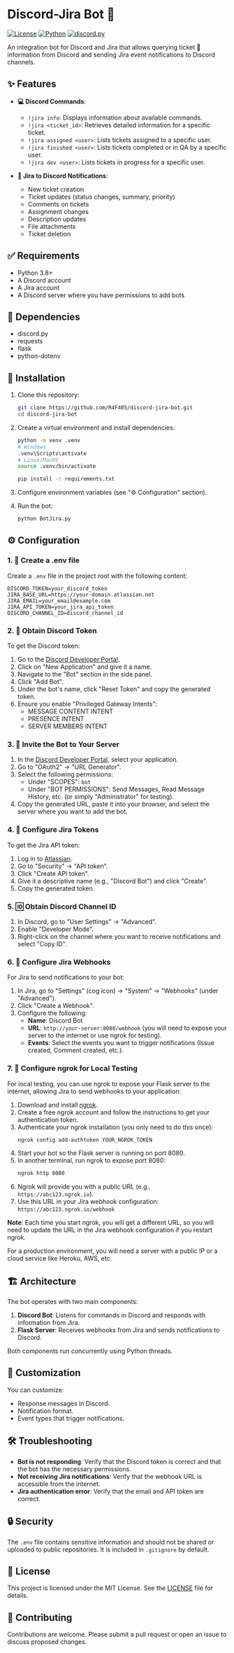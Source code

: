 # Discord-Jira Bot 🤖

[![License](https://img.shields.io/badge/License-MIT-yellow.svg)](LICENSE)
[![Python](https://img.shields.io/badge/python-3.8+-blue.svg)](https://www.python.org/downloads/)
[![discord.py](https://img.shields.io/badge/discord.py-library-7289DA.svg)](https://github.com/Rapptz/discord.py)

An integration bot for Discord and Jira that allows querying ticket 🎫 information from Discord and sending Jira event notifications to Discord channels.

## ✨ Features

- **💻 Discord Commands**:
  - `!jira info`: Displays information about available commands.
  - `!jira <ticket_id>`: Retrieves detailed information for a specific ticket.
  - `!jira assigned <user>`: Lists tickets assigned to a specific user.
  - `!jira finished <user>`: Lists tickets completed or in QA by a specific user.
  - `!jira dev <user>`: Lists tickets in progress for a specific user.

- **🔔 Jira to Discord Notifications**:
  - New ticket creation
  - Ticket updates (status changes, summary, priority)
  - Comments on tickets
  - Assignment changes
  - Description updates
  - File attachments
  - Ticket deletion

## ✅ Requirements

- Python 3.8+
- A Discord account
- A Jira account
- A Discord server where you have permissions to add bots

## 🔗 Dependencies

- discord.py
- requests
- flask
- python-dotenv

## 🚀 Installation

1.  Clone this repository:
    ```bash
    git clone https://github.com/R4F405/discord-jira-bot.git
    cd discord-jira-bot
    ```

2.  Create a virtual environment and install dependencies:
    ```bash
    python -m venv .venv
    # Windows
    .venv\Scripts\activate
    # Linux/MacOS
    source .venv/bin/activate

    pip install -r requirements.txt
    ```

3.  Configure environment variables (see "⚙️ Configuration" section).

4.  Run the bot:
    ```bash
    python BotJira.py
    ```

## ⚙️ Configuration

### 1. 📄 Create a .env file

Create a `.env` file in the project root with the following content:

```
DISCORD_TOKEN=your_discord_token
JIRA_BASE_URL=https://your-domain.atlassian.net
JIRA_EMAIL=your_email@example.com
JIRA_API_TOKEN=your_jira_api_token
DISCORD_CHANNEL_ID=discord_channel_id
```

### 2. 🔑 Obtain Discord Token

To get the Discord token:

1.  Go to the [Discord Developer Portal](https://discord.com/developers/applications).
2.  Click on "New Application" and give it a name.
3.  Navigate to the "Bot" section in the side panel.
4.  Click "Add Bot".
5.  Under the bot's name, click "Reset Token" and copy the generated token.
6.  Ensure you enable "Privileged Gateway Intents":
    -   MESSAGE CONTENT INTENT
    -   PRESENCE INTENT
    -   SERVER MEMBERS INTENT

### 3. 📨 Invite the Bot to Your Server

1.  In the [Discord Developer Portal](https://discord.com/developers/applications), select your application.
2.  Go to "OAuth2" → "URL Generator".
3.  Select the following permissions:
    -   Under "SCOPES": `bot`
    -   Under "BOT PERMISSIONS": Send Messages, Read Message History, etc. (or simply "Administrator" for testing).
4.  Copy the generated URL, paste it into your browser, and select the server where you want to add the bot.

### 4. 🔑 Configure Jira Tokens

To get the Jira API token:

1.  Log in to [Atlassian](https://id.atlassian.com/manage-profile/security/api-tokens).
2.  Go to "Security" → "API token".
3.  Click "Create API token".
4.  Give it a descriptive name (e.g., "Discord Bot") and click "Create".
5.  Copy the generated token.

### 5. 🆔 Obtain Discord Channel ID

1.  In Discord, go to "User Settings" → "Advanced".
2.  Enable "Developer Mode".
3.  Right-click on the channel where you want to receive notifications and select "Copy ID".

### 6. 🎣 Configure Jira Webhooks

For Jira to send notifications to your bot:

1.  In Jira, go to "Settings" (cog icon) → "System" → "Webhooks" (under "Advanced").
2.  Click "Create a Webhook".
3.  Configure the following:
    -   **Name**: Discord Bot
    -   **URL**: `http://your-server:8080/webhook` (you will need to expose your server to the internet or use ngrok for testing).
    -   **Events**: Select the events you want to trigger notifications (Issue created, Comment created, etc.).

### 7. 🧪 Configure ngrok for Local Testing

For local testing, you can use ngrok to expose your Flask server to the internet, allowing Jira to send webhooks to your application:

1.  Download and install [ngrok](https://ngrok.com/download).
2.  Create a free ngrok account and follow the instructions to get your authentication token.
3.  Authenticate your ngrok installation (you only need to do this once):
    ```bash
    ngrok config add-authtoken YOUR_NGROK_TOKEN
    ```
4.  Start your bot so the Flask server is running on port 8080.
5.  In another terminal, run ngrok to expose port 8080:
    ```bash
    ngrok http 8080
    ```
6.  Ngrok will provide you with a public URL (e.g., `https://abc123.ngrok.io`).
7.  Use this URL in your Jira webhook configuration:
    `https://abc123.ngrok.io/webhook`

**Note**: Each time you start ngrok, you will get a different URL, so you will need to update the URL in the Jira webhook configuration if you restart ngrok.

For a production environment, you will need a server with a public IP or a cloud service like Heroku, AWS, etc.

## 🏗️ Architecture

The bot operates with two main components:

1.  **Discord Bot**: Listens for commands in Discord and responds with information from Jira.
2.  **Flask Server**: Receives webhooks from Jira and sends notifications to Discord.

Both components run concurrently using Python threads.

## 🎨 Customization

You can customize:

-   Response messages in Discord.
-   Notification format.
-   Event types that trigger notifications.

## 🛠️ Troubleshooting

-   **Bot is not responding**: Verify that the Discord token is correct and that the bot has the necessary permissions.
-   **Not receiving Jira notifications**: Verify that the webhook URL is accessible from the internet.
-   **Jira authentication error**: Verify that the email and API token are correct.

## 🔒 Security

The `.env` file contains sensitive information and should not be shared or uploaded to public repositories. It is included in `.gitignore` by default.

## 📜 License

This project is licensed under the MIT License. See the [LICENSE](LICENSE) file for details.

## 🤝 Contributing

Contributions are welcome. Please submit a pull request or open an issue to discuss proposed changes.
